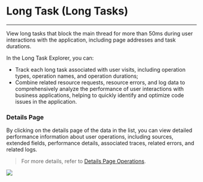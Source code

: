 # Long Task (Long Tasks)
---

View long tasks that block the main thread for more than 50ms during user interactions with the application, including page addresses and task durations.

In the Long Task Explorer, you can:

- Track each long task associated with user visits, including operation types, operation names, and operation durations;
- Combine related resource requests, resource errors, and log data to comprehensively analyze the performance of user interactions with business applications, helping to quickly identify and optimize code issues in the application.


### Details Page

By clicking on the details page of the data in the list, you can view detailed performance information about user operations, including sources, extended fields, performance details, associated traces, related errors, and related logs.

> For more details, refer to [Details Page Operations](view.md).

![](../img/longtask.gif)